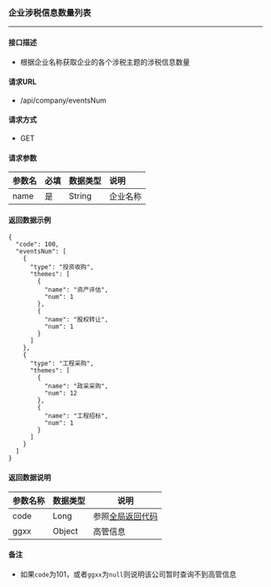 ### 企业涉税信息数量列表

---

#### 接口描述

* 根据企业名称获取企业的各个涉税主题的涉税信息数量

#### 请求URL

* /api/company/eventsNum

#### 请求方式

* GET

#### 请求参数

| 参数名 | 必填 | 数据类型 | 说明 |
| :--- | :--- | :--- | :--- |
| name | 是 | String | 企业名称 |

#### 返回数据示例

```
{
  "code": 100,
  "eventsNum": [
    {
      "type": "投资收购",
      "themes": [
        {
          "name": "资产评估",
          "num": 1
        },
        {
          "name": "股权转让",
          "num": 1
        }
      ]
    },
    {
      "type": "工程采购",
      "themes": [
        {
          "name": "政采采购",
          "num": 12
        },
        {
          "name": "工程招标",
          "num": 1
        }
      ]
    }
  ]
}
```

#### 返回数据说明

| 参数名称 | 数据类型 | 说明 |
| --- | --- | --- |
| code | Long | 参照[全局返回代码](/数据词典.md) |
| ggxx | Object | 高管信息 |

#### 备注

* 如果`code`为101，或者`ggxx`为`null`则说明该公司暂时查询不到高管信息



